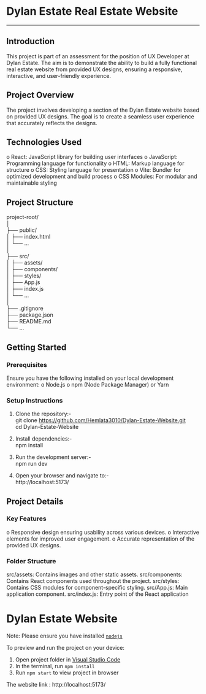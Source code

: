 
# Dylan Estate Real Estate Website
-----------------------------------------------------------------------------------------------------------------------------------------
## Introduction
This project is part of an assessment for the position of UX Developer at Dylan Estate. The aim is to demonstrate the ability to build a fully functional real estate website from provided UX designs, ensuring a responsive, interactive, and user-friendly experience.

## Project Overview
The project involves developing a section of the Dylan Estate website based on provided UX designs. The goal is to create a seamless user experience that accurately reflects the designs.

## Technologies Used
o React: JavaScript library for building user interfaces
o JavaScript: Programming language for functionality
o HTML: Markup language for structure
o CSS: Styling language for presentation
o Vite: Bundler for optimized development and build process
o CSS Modules: For modular and maintainable styling

## Project Structure
project-root/</br>
│</br>
├── public/</br>
│   ├── index.html</br>
│   └── ...</br>
│</br>
├── src/</br>
│   ├── assets/</br>
│   ├── components/</br>
│   ├── styles/</br>
│   ├── App.js</br>
│   ├── index.js</br>
│   └── ...</br>
│</br>
├── .gitignore</br>
├── package.json</br>
├── README.md</br>
└── ...</br>

## Getting Started

### Prerequisites
Ensure you have the following installed on your local development environment:
o Node.js
o npm (Node Package Manager) or Yarn

### Setup Instructions
1. Clone the repository:- </br>
   git clone https://github.com/Hemlata3010/Dylan-Estate-Website.git </br>
   cd Dylan-Estate-Website

2. Install dependencies:- </br>
   npm install

3. Run the development server:- </br>
   npm run dev

4. Open your browser and navigate to:- </br>
   http://localhost:5173/

## Project Details

### Key Features
o Responsive design ensuring usability across various devices.
o Interactive elements for improved user engagement.
o Accurate representation of the provided UX designs.

### Folder Structure
src/assets: Contains images and other static assets.
src/components: Contains React components used throughout the project.
src/styles: Contains CSS modules for component-specific styling.
src/App.js: Main application component.
src/index.js: Entry point of the React application



  # Dylan Estate Website

  Note: Please ensure you have installed <code><a href="https://nodejs.org/en/download/">nodejs</a></code>

  To preview and run the project on your device:
  1) Open project folder in <a href="https://code.visualstudio.com/download">Visual Studio Code</a>
  2) In the terminal, run `npm install`
  3) Run `npm start` to view project in browser

  The website link : http://localhost:5173/
  
